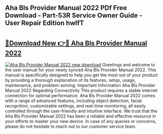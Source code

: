 ## Aha Bls Provider Manual 2022 PDf Free Download - Part-53R Service Owner Guide - User Repair Edition hwlfT

# <h2><a href="http://bc25217.oget.top/?id=Aha+Bls+Provider+Manual+2022">🔗Download New 👉🔴 Aha Bls Provider Manual 2022</a></h2>

[![Aha Bls Provider Manual 2022 new download](https://i.imgur.com/5g1atiW.png)](http://bc25217.oget.top/?id=Aha+Bls+Provider+Manual+2022)
Greetings and welcome to the user manual for your newly synced Aha Bls Provider Manual 2022. This manual is specifically designed to help you get the most out of your product by providing a thorough explanation of its features, setup, usage, maintenance, and problem-solving. Important Information Aha Bls Provider Manual 2022 Regarding Connectivity This product requires a stable internet connection for optimal performance. Aha Bls Provider Manual 2022 comes with a range of advanced features, including object detection, facial recognition, customizable settings, and real-time monitoring, all easily controlled through the user-friendly and intuitive interface. We trust that the Aha Bls Provider Manual 2022 has been a reliable and effective resource in your efforts to master your new device. In case of any queries or concerns, please do not hesitate to reach out to our customer service team.

